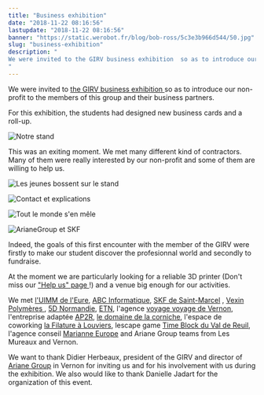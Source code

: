```yaml
---
title: "Business exhibition"
date: "2018-11-22 08:16:56"
lastupdate: "2018-11-22 08:16:56"
banner: "https://static.werobot.fr/blog/bob-ross/5c3e3b966d544/50.jpg"
slug: "business-exhibition"
description: " 
We were invited to the GIRV business exhibition  so as to introduce our non-profit to the members of this group
"
---
```

We were invited to <a href="https://salondugirv.com"> the GIRV business exhibition </a> so as to introduce our non-profit to the members of this group and their business partners.

For this exhibition, the students had designed new business cards and a roll-up.

![Notre stand](https://static.werobot.fr/blog/bob-ross/5c3e3b9c79383/50.jpg "Notre stand")

This was an exiting moment. We met many different kind of contractors. Many of them were really interested by our non-profit and some of them are willing to help us.

![Les jeunes bossent sur le stand](https://static.werobot.fr/blog/bob-ross/5c3e3b9eaa4e2/50.jpg "Les jeunes bossent sur le stand")

![Contact et explications](https://static.werobot.fr/blog/bob-ross/5c3e3ba1278a6/50.jpg "Contact et explications")

![Tout le monde s'en mêle](https://static.werobot.fr/blog/bob-ross/5c3e44cbf359c/50.jpg "Tout le monde s'en mêle")

![ArianeGroup et SKF](https://static.werobot.fr/blog/bob-ross/5c3e44cea3a0b/50.jpg "ArianeGroup et SKF")


Indeed, the goals of this first encounter with the member of the GIRV were firstly to make our student discover the profesionnal world and secondly to fundraise.

At the moment we are particularly looking for a reliable 3D printer (Don't miss our <a href="https://www.helloasso.com/associations/we-robot/formulaires/1">"Help us" page </a> !) 
and a venue big enough for our activities.

We met <a href="uimm-eure.org">l'UIMM de l'Eure</a>, <a href="https://www.abc-info.fr/">ABC Informatique</a>, <a href="http://www.skf.com/fr/index.html">SKF de Saint-Marcel</a> , <a href="http://www.vexin-polymeres.com"> Vexin Polymères </a> , <a href="www.5d-normandie.fr">5D Normandie</a>, <a href="http://etn.fr/">ETN</a>, l'agence <a href="https://www.agence-voyage-voyage.com/">voyage voyage de Vernon</a>, l'entreprise adaptée <a href="https://proreseaux.com/">AP2R</a>, <a href="https://domainedelacorniche.com/fr/">le domaine de la corniche</a>, l'espace de coworking <a href="http://www.lafilature.space/"> la Filature à Louviers</a>, lescape game <a href="https://www.timeblock.fr/">Time Block du Val de Reuil</a>, l'agence conseil <a href="http://marianneurope.fr/"> Marianne Europe</a> and Ariane Group teams from Les Mureaux and Vernon.

We want to thank Didier Herbeaux, president of the GIRV and director of <a href="https://www.ariane.group/fr/">Ariane Group</a> in Vernon for inviting us and for his involvement with us during the exhibition.
We also would like to thank Danielle Jadart for the organization of this event.
    